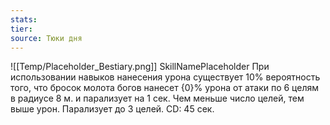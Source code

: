```yaml
---
stats: 
tier: 
source: Тюки дня
---
```

![[Temp/Placeholder_Bestiary.png]]
SkillNamePlaceholder
При использовании навыков нанесения урона существует 10% вероятность того, что бросок молота богов нанесет {0}% урона от атаки по 6 целям в радиусе 8 м. и парализует на 1 сек. Чем меньше число целей, тем выше урон. Парализует до 3 целей. CD: 45 сек.
